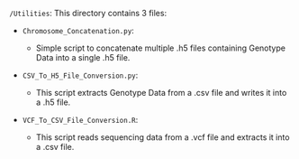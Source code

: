 `/Utilities`: This directory contains 3 files:

- `Chromosome_Concatenation.py`:
  - Simple script to concatenate multiple .h5 files containing Genotype Data into a single .h5 file.

- `CSV_To_H5_File_Conversion.py`:
  - This script extracts Genotype Data from a .csv file and writes it into a .h5 file.

- `VCF_To_CSV_File_Conversion.R`:
  - This script reads sequencing data from a .vcf file and extracts it into a .csv file.
